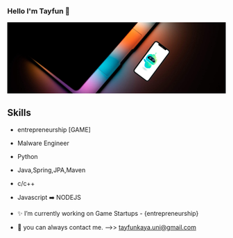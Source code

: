 ### Hello I'm Tayfun 👋
![](https://github.com/TAYFUN-KAYA/Tayfun-Kaya/blob/main/3.png)


Skills
------
- entrepreneurship [GAME]
- Malware Engineer
- Python
- Java,Spring,JPA,Maven
- c/c++
- Javascript ➡️ NODEJS

- ✨ I’m currently working on Game Startups - {entrepreneurship} 

- 💬 you can always contact me. -->> tayfunkaya.uni@gmail.com 



